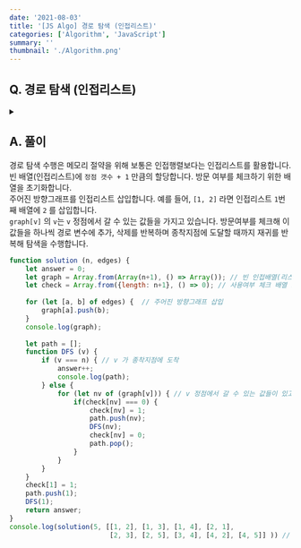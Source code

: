 ```yaml
---
date: '2021-08-03'
title: '[JS Algo] 경로 탐색 (인접리스트)'
categories: ['Algorithm', 'JavaScript']
summary: ''
thumbnail: './Algorithm.png'
---
```


## Q. 경로 탐색 (인접리스트)

<details>
<summary></summary>
<div markdown="1">       
방향그래프가 주어지면 1번 정점에서 N번 정점으로 가는 모든 경로의 가지 수를 반환해야 합니다.
</div>
</details>

## A. 풀이
경로 탐색 수행은 메모리 절약을 위해 보통은 인접행렬보다는 인접리스트를 활용합니다. 빈 배열(인접리스트)에 `정점 갯수 + 1` 만큼의 할당합니다. 방문 여부를 체크하기 위한 배열을 초기화합니다. <br>
주어진 방향그래프를 인접리스트 삽입합니다. 예를 들어, `[1, 2]` 라면 인접리스트 `1`번째 배열에 `2` 를 삽입합니다. <br>
`graph[v]` 의 `v`는 `v` 정점에서 갈 수 있는 값들을 가지고 있습니다. 방문여부를 체크해 이 값들을 하나씩 경로 변수에 추가, 삭제를 반복하며 종착지점에 도달할 때까지 재귀를 반복해 탐색을 수행합니다.

```javascript
function solution (n, edges) {
    let answer = 0;
    let graph = Array.from(Array(n+1), () => Array()); // 빈 인접배열(리스트) 초기화
    let check = Array.from({length: n+1}, () => 0); // 사용여부 체크 배열 초기화
    
    for (let [a, b] of edges) {  // 주어진 방향그래프 삽입
        graph[a].push(b);
    }
    console.log(graph);
    
    let path = [];
    function DFS (v) {
        if (v === n) { // v 가 종착지점에 도착
            answer++;
            console.log(path);
        } else {
            for (let nv of (graph[v])) { // v 정점에서 갈 수 있는 값들이 있고 그것을 하나씩 조회
                if(check[nv] === 0) {
                    check[nv] = 1;
                    path.push(nv);
                    DFS(nv);
                    check[nv] = 0;
                    path.pop();
                }
            }
        }
    }
    check[1] = 1;
    path.push(1);
    DFS(1);
    return answer;
}
console.log(solution(5, [[1, 2], [1, 3], [1, 4], [2, 1], 
                         [2, 3], [2, 5], [3, 4], [4, 2], [4, 5]] )) // 6
```